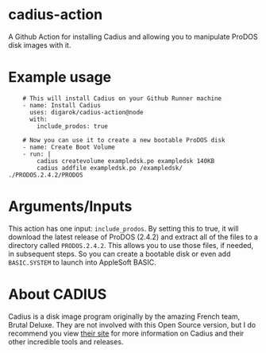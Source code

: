 # cadius-action
A Github Action for installing Cadius and allowing you to manipulate ProDOS disk images with it.


# Example usage
```
    # This will install Cadius on your Github Runner machine
    - name: Install Cadius
      uses: digarok/cadius-action@node
      with:
        include_prodos: true
    
    # Now you can use it to create a new bootable ProDOS disk
    - name: Create Boot Volume
    - run: |
        cadius createvolume exampledsk.po exampledsk 140KB
        cadius addfile exampledsk.po /exampledsk/ ./PRODOS.2.4.2/PRODOS
```

# Arguments/Inputs

This action has one input: `include_prodos`.  By setting this to true, it will download the latest release of ProDOS (2.4.2) and extract all of the files to a directory called `PRODOS.2.4.2`.   This allows you to use those files, if needed, in subsequent steps.  So you can create a bootable disk or even add `BASIC.SYSTEM` to launch into AppleSoft BASIC.

# About CADIUS
Cadius is a disk image program originally by the amazing French team, Brutal Deluxe.  They are not involved with this Open Source version, but I do recommend you view [their site](http://brutaldeluxe.fr/products/crossdevtools/cadius/) for more information on Cadius and their other incredible tools and releases.
